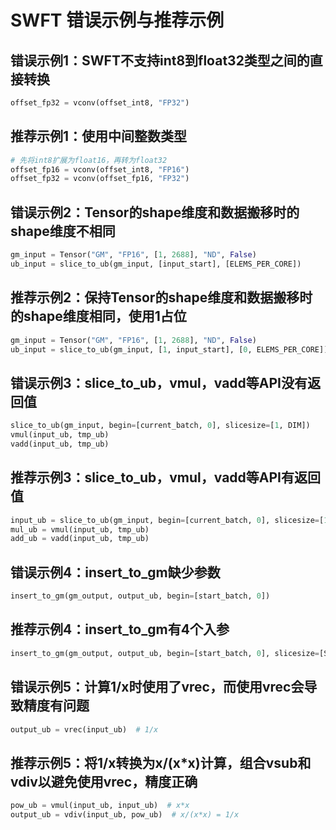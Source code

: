 # SWFT 错误示例与推荐示例

## 错误示例1：SWFT不支持int8到float32类型之间的直接转换

```python
offset_fp32 = vconv(offset_int8, "FP32")
```

## 推荐示例1：使用中间整数类型

```python
# 先将int8扩展为float16，再转为float32
offset_fp16 = vconv(offset_int8, "FP16")
offset_fp32 = vconv(offset_fp16, "FP32")
```

## 错误示例2：Tensor的shape维度和数据搬移时的shape维度不相同

```python
gm_input = Tensor("GM", "FP16", [1, 2688], "ND", False)
ub_input = slice_to_ub(gm_input, [input_start], [ELEMS_PER_CORE])
```

## 推荐示例2：保持Tensor的shape维度和数据搬移时的shape维度相同，使用1占位

```python
gm_input = Tensor("GM", "FP16", [1, 2688], "ND", False)
ub_input = slice_to_ub(gm_input, [1, input_start], [0, ELEMS_PER_CORE])
```

## 错误示例3：slice_to_ub，vmul，vadd等API没有返回值

```python
slice_to_ub(gm_input, begin=[current_batch, 0], slicesize=[1, DIM])
vmul(input_ub, tmp_ub)
vadd(input_ub, tmp_ub)
```
## 推荐示例3：slice_to_ub，vmul，vadd等API有返回值

```python
input_ub = slice_to_ub(gm_input, begin=[current_batch, 0], slicesize=[1, DIM])
mul_ub = vmul(input_ub, tmp_ub)
add_ub = vadd(input_ub, tmp_ub)
```

## 错误示例4：insert_to_gm缺少参数

```python 
insert_to_gm(gm_output, output_ub, begin=[start_batch, 0])
```
## 推荐示例4：insert_to_gm有4个入参

```python 
insert_to_gm(gm_output, output_ub, begin=[start_batch, 0], slicesize=[SAMPLES_PER_CORE, DIM])
```

## 错误示例5：计算1/x时使用了vrec，而使用vrec会导致精度有问题

```python 
output_ub = vrec(input_ub)  # 1/x
```

## 推荐示例5：将1/x转换为x/(x*x)计算，组合vsub和vdiv以避免使用vrec，精度正确

```python 
pow_ub = vmul(input_ub, input_ub)  # x*x
output_ub = vdiv(input_ub, pow_ub)  # x/(x*x) = 1/x
```